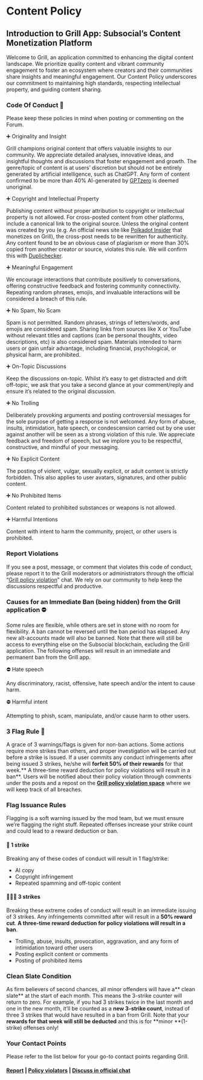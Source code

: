 # Content Policy


## Introduction to Grill App: Subsocial’s Content Monetization Platform

Welcome to Grill, an application committed to enhancing the digital content landscape. We prioritize quality content and vibrant community engagement to foster an ecosystem where creators and their communities share insights and meaningful engagement. Our Content Policy underscores our commitment to maintaining high standards, respecting intellectual property, and guiding content sharing.


### Code Of Conduct 🤘

Please keep these policies in mind when posting or commenting on the Forum.

➕ Originality and Insight

Grill champions original content that offers valuable insights to our community. We appreciate detailed analyses, innovative ideas, and insightful thoughts and discussions that foster engagement and growth. The genre/topic of content is at users’ discretion but should not be entirely generated by artificial intelligence, such as ChatGPT. Any form of content confirmed to be more than 40% AI-generated by [GPTzero](https://gptzero.me/) is deemed unoriginal.

➕ Copyright and Intellectual Property

Publishing content without proper attribution to copyright or intellectual property is not allowed. For cross-posted content from other platforms, include a canonical link to the original source. Unless the original content was created by you (e.g. An official news site like [Polkadot Insider](https://grillapp.net/11157?ref=12449) that monetizes on Grill), the cross-post needs to be rewritten for authenticity. Any content found to be an obvious case of plagiarism or more than 30% copied from another creator or source, violates this rule. We will confirm this with [Duplichecker](https://www.duplichecker.com/).

➕ Meaningful Engagement

We encourage interactions that contribute positively to conversations, offering constructive feedback and fostering community connectivity. Repeating random phrases, emojis, and invaluable interactions will be considered a breach of this rule.

➕ No Spam, No Scam

Spam is not permitted. Random phrases, strings of letters/words, and emojis are considered spam. Sharing links from sources like X or YouTube without relevant titles and captions (can be personal thoughts, video descriptions, etc) is also considered spam. Materials intended to harm users or gain unfair advantage, including financial, psychological, or physical harm, are prohibited.

➕ On-Topic Discussions

Keep the discussions on-topic. Whilst it’s easy to get distracted and drift off-topic, we ask that you take a second glance at your comment/reply and ensure it’s related to the original discussion.

➕ No Trolling

Deliberately provoking arguments and posting controversial messages for the sole purpose of getting a response is not welcomed. Any form of abuse, insults, intimidation, hate speech, or condescension carried out by one user against another will be seen as a strong violation of this rule. We appreciate feedback and freedom of speech, but we implore you to be respectful, constructive, and mindful of your messaging.

➕ No Explicit Content

The posting of violent, vulgar, sexually explicit, or adult content is strictly forbidden. This also applies to user avatars, signatures, and other public content.

➕ No Prohibited Items

Content related to prohibited substances or weapons is not allowed.

➕ Harmful Intentions

Content with intent to harm the community, project, or other users is prohibited.


### Report Violations

If you see a post, message, or comment that violates this code of conduct, please report it to the Grill moderators or administrators through the official “[Grill policy violation](https://grillapp.net/c/subsocial/177594)” chat. We rely on our community to help keep the discussions respectful and productive.


### Causes for an Immediate Ban (being hidden) from the Grill application ⛔️

Some rules are flexible, while others are set in stone with no room for flexibility. A ban cannot be reversed until the ban period has elapsed. Any new alt-accounts made will also be banned. Note that there will still be access to everything else on the Subsocial blockchain, excluding the Grill application. The following offenses will result in an immediate and permanent ban from the Grill app.

⛔️ Hate speech

Any discriminatory, racist, offensive, hate speech and/or the intent to cause harm.

⛔️ Harmful intent

Attempting to phish, scam, manipulate, and/or cause harm to other users.


### 3 Flag Rule 🚫

A grace of 3 warnings/flags is given for non-ban actions. Some actions require more strikes than others, and proper investigation will be carried out before a strike is issued. If a user commits any conduct infringements after being issued 3 strikes, he/she will **forfeit 50% of their rewards** for that week.** A three-time reward deduction for policy violations will result in a ban**. Users will be notified about their policy violation through comments under the posts and a repost on the **[Grill policy violation space](https://grillapp.net/30180)** where we will keep track of all breaches.


### Flag Issuance Rules

Flagging is a soft warning issued by the mod team, but we must ensure we’re flagging the right stuff. Repeated offenses increase your strike count and could lead to a reward deduction or ban.


#### 🚩 1 strike

Breaking any of these codes of conduct will result in 1 flag/strike:



* AI copy
* Copyright infringement
* Repeated spamming and off-topic content


#### 🚩🚩🚩 3 strikes

Breaking these extreme codes of conduct will result in an immediate issuing of 3 strikes. Any infringements committed after will result in a **50% reward cut**. **A three-time reward deduction for policy violations will result in a ban**.



* Trolling, abuse, insults, provocation, aggravation, and any form of intimidation toward other users
* Posting explicit content or comments
* Posting of prohibited items


### Clean Slate Condition

As firm believers of second chances, all minor offenders will have a** clean slate** at the start of each month. This means the 3-strike counter will return to zero. For example, if you had 3 strikes twice in the last month and one in the new month, it’ll be counted as a **new 3-strike count**, instead of three 3 strikes that would have resulted in a ban from Grill. Note that your **rewards for that week will still be deducted** and this is for **minor **(1-strike) offenses only!


### Your Contact Points

Please refer to the list below for your go-to contact points regarding Grill.

#### [Report](https://grillapp.net/c/report) | [Policy violators](https://grillapp.net/30180) | [Discuss in official chat](https://grillapp.net/c/ask)
